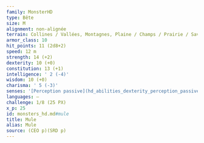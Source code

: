 ```yaml
---
family: MonsterHD
type: Bête
size: M
alignment: non-alignée
terrain: Collines / Vallées, Montagnes, Plaine / Champs / Prairie / Savane
armor_class: 10
hit_points: 11 (2d8+2)
speed: 12 m
strength: 14 (+2)
dexterity: 10 (+0)
constitution: 13 (+1)
intelligence: ' 2 (-4)'
wisdom: 10 (+0)
charisma: ' 5 (-3)'
senses: '[Perception passive](hd_abilities_dexterity_perception_passive.md) 10'
languages: —
challenge: 1/8 (25 PX)
x_p: 25
id: monsters_hd.md#mule
title: Mule
alias: Mule
source: (CEO p)(SRD p)
---
```


